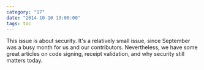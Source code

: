 ```yaml
---
category: "17"
date: "2014-10-10 13:00:00"
tags: toc
---
```


This issue is about security. It's a relatively small issue, since September was a busy month for us and our contributors. Nevertheless, we have some great articles on code signing, receipt validation, and why security still matters today.   
